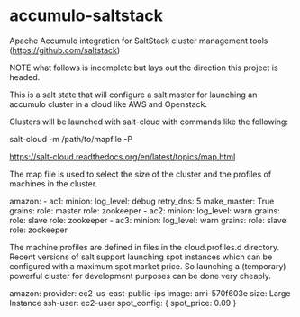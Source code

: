 accumulo-saltstack
==================

Apache Accumulo integration for SaltStack cluster management tools (https://github.com/saltstack)

NOTE what follows is incomplete but lays out the direction this project is headed.

This is a salt state that will configure a salt master for launching an accumulo cluster in 
a cloud like AWS and Openstack. 

Clusters will be launched with salt-cloud with commands like the following:

 salt-cloud -m /path/to/mapfile -P

https://salt-cloud.readthedocs.org/en/latest/topics/map.html

The map file is used to select the size of the cluster and the profiles of machines in
the cluster. 

amazon:
    - ac1:
        minion:
            log_level: debug
      	    retry_dns: 5
    	make_master: True
        grains:
            role: master 
            role: zookeeper 
    - ac2:
        minion:
            log_level: warn
        grains:
            role: slave 
            role: zookeeper 
    - ac3:
        minion:
            log_level: warn
        grains:
            role: slave 
            role: zookeeper 


The machine profiles are defined in files in the cloud.profiles.d directory.  Recent 
versions of salt support launching spot instances which can be configured with a maximum
spot market price.  So launching a (temporary) powerful cluster for development
purposes can be done very cheaply.

amazon:
    provider: ec2-us-east-public-ips
    image: ami-570f603e
    size: Large Instance 
    ssh-user: ec2-user 
    spot_config: {
       spot_price: 0.09
    }


